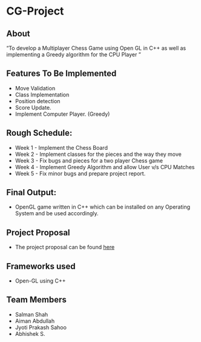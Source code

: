 # CG-Project

## About
“To develop a Multiplayer Chess Game using Open GL in C++ as well as implementing a Greedy algorithm for the CPU Player ”

## Features To Be Implemented
* Move Validation
* Class Implementation
* Position detection
* Score Update.
* Implement Computer Player. (Greedy)

## Rough Schedule:
* Week 1 - Implement the Chess Board
* Week 2 - Implement classes for the pieces and the way they move
* Week 3 - Fix bugs and pieces for a two player Chess game
* Week 4 - Implement Greedy Algorithm and allow User v/s CPU Matches
* Week 5 - Fix minor bugs and prepare project report.

## Final Output:
* OpenGL game written in C++ which can be installed on any Operating System and be used accordingly.

## Project Proposal
* The project proposal can be found [here](https://docs.google.com/document/d/1z37KSzulZ_Y5sp6k8m_MwR439biY_9VneI7TwzkIz5g/edit?usp=sharing)

## Frameworks used
* Open-GL using C++

## Team Members
* Salman Shah
* Aiman Abdullah
* Jyoti Prakash Sahoo
* Abhishek S.